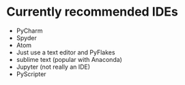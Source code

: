 # Currently recommended IDEs  
 * PyCharm
 * Spyder
 * Atom
 * Just use a text editor and PyFlakes
 * sublime text (popular with Anaconda)  
 * Jupyter (not really an IDE) 
 * PyScripter

